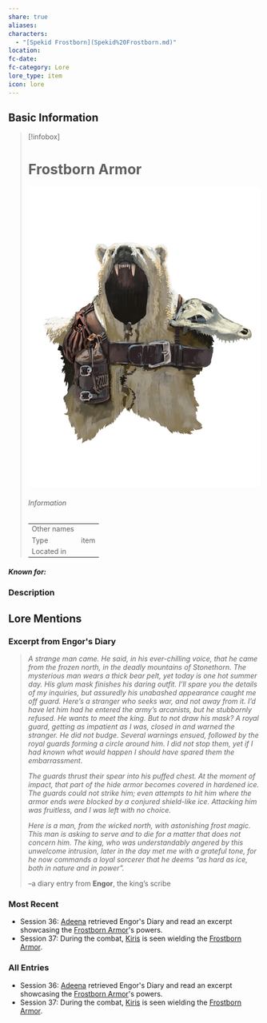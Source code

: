 ```yaml
---
share: true
aliases: 
characters:
  - "[Spekid Frostborn](Spekid%20Frostborn.md)"
location: 
fc-date: 
fc-category: Lore
lore_type: item
icon: lore
---
```


## Basic Information
> [!infobox]
> # Frostborn Armor
> ![cover hsmall](../zzz_attachments/Frostborn%20Armor.png)
> ###### Information
> |   |  |
> | ---- | ---- |
> | Other names | |
> | Type|item|
> | Located in | |
##### Known for:
### Description
## Lore Mentions
### Excerpt from **Engor's Diary**
> _A strange man came. He said, in his ever-chilling voice, that he came from the frozen north, in the deadly mountains of Stonethorn. The mysterious man wears a thick bear pelt, yet today is one hot summer day. His glum mask finishes his daring outfit. I’ll spare you the details of my inquiries, but assuredly his unabashed appearance caught me off guard. Here’s a stranger who seeks war, and not away from it. I’d have let him had he entered the army’s arcanists, but he stubbornly refused. He wants to meet the king. But to not draw his mask? A royal guard, getting as impatient as I was, closed in and warned the stranger. He did not budge. Several warnings ensued, followed by the royal guards forming a circle around him. I did not stop them, yet if I had known what would happen I should have spared them the embarrassment._
> 
> _The guards thrust their spear into his puffed chest. At the moment of impact, that part of the hide armor becomes covered in hardened ice. The guards could not strike him; even attempts to hit him where the armor ends were blocked by a conjured shield-like ice. Attacking him was fruitless, and I was left with no choice._
> 
>_Here is a man, from the wicked north, with astonishing frost magic. This man is asking to serve and to die for a matter that does not concern him. The king, who was understandably angered by this unwelcome intrusion, later in the day met me with a grateful tone, for he now commands a loyal sorcerer that he deems “as hard as ice, both in nature and in power”._
>
>–a diary entry from **Engor**, the king’s scribe
### Most Recent
- Session 36: [Adeena](Adeena%20Oberron.md) retrieved Engor's Diary and read an excerpt showcasing the [Frostborn Armor](Frostborn%20Armor.md)'s powers.
- Session 37: During the combat, [Kiris](Kiris%20Acquermann.md) is seen wielding the [Frostborn Armor](Frostborn%20Armor.md).

### All Entries
- Session 36: [Adeena](Adeena%20Oberron.md) retrieved Engor's Diary and read an excerpt showcasing the [Frostborn Armor](Frostborn%20Armor.md)'s powers.
- Session 37: During the combat, [Kiris](Kiris%20Acquermann.md) is seen wielding the [Frostborn Armor](Frostborn%20Armor.md).
